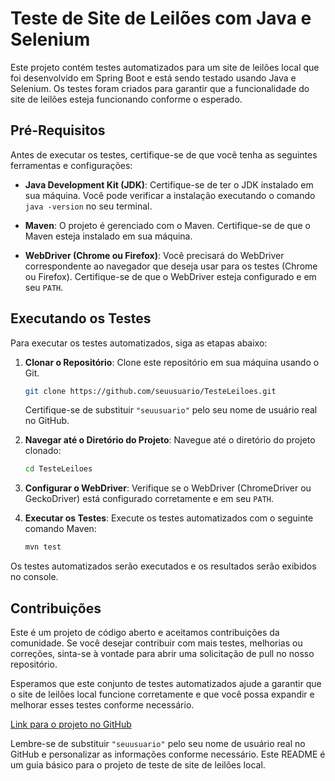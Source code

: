 
# Teste de Site de Leilões com Java e Selenium

Este projeto contém testes automatizados para um site de leilões local que foi desenvolvido em Spring Boot e está sendo testado usando Java e Selenium. Os testes foram criados para garantir que a funcionalidade do site de leilões esteja funcionando conforme o esperado.

## Pré-Requisitos

Antes de executar os testes, certifique-se de que você tenha as seguintes ferramentas e configurações:

- **Java Development Kit (JDK)**: Certifique-se de ter o JDK instalado em sua máquina. Você pode verificar a instalação executando o comando `java -version` no seu terminal.

- **Maven**: O projeto é gerenciado com o Maven. Certifique-se de que o Maven esteja instalado em sua máquina.

- **WebDriver (Chrome ou Firefox)**: Você precisará do WebDriver correspondente ao navegador que deseja usar para os testes (Chrome ou Firefox). Certifique-se de que o WebDriver esteja configurado e em seu `PATH`.

## Executando os Testes

Para executar os testes automatizados, siga as etapas abaixo:

1. **Clonar o Repositório**: Clone este repositório em sua máquina usando o Git.

   ```bash
   git clone https://github.com/seuusuario/TesteLeiloes.git
   ```

   Certifique-se de substituir `"seuusuario"` pelo seu nome de usuário real no GitHub.

2. **Navegar até o Diretório do Projeto**: Navegue até o diretório do projeto clonado:

   ```bash
   cd TesteLeiloes
   ```

3. **Configurar o WebDriver**: Verifique se o WebDriver (ChromeDriver ou GeckoDriver) está configurado corretamente e em seu `PATH`.

4. **Executar os Testes**: Execute os testes automatizados com o seguinte comando Maven:

   ```bash
   mvn test
   ```

Os testes automatizados serão executados e os resultados serão exibidos no console.

## Contribuições

Este é um projeto de código aberto e aceitamos contribuições da comunidade. Se você desejar contribuir com mais testes, melhorias ou correções, sinta-se à vontade para abrir uma solicitação de pull no nosso repositório.

Esperamos que este conjunto de testes automatizados ajude a garantir que o site de leilões local funcione corretamente e que você possa expandir e melhorar esses testes conforme necessário.

[Link para o projeto no GitHub](https://github.com/seuusuario/TesteLeiloes)

Lembre-se de substituir `"seuusuario"` pelo seu nome de usuário real no GitHub e personalizar as informações conforme necessário. Este README é um guia básico para o projeto de teste de site de leilões local.
